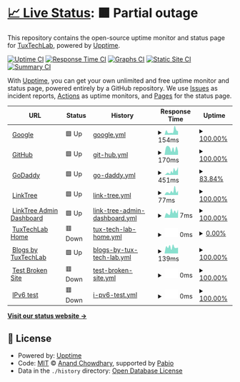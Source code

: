 # [📈 Live Status](https://TuxTechLab.github.io/up): <!--live status--> **🟧 Partial outage**

This repository contains the open-source uptime monitor and status page for [TuxTechLab](https://TuxTechLab.github.io/up), powered by [Upptime](https://github.com/upptime/upptime).

[![Uptime CI](https://github.com/TuxTechLab/up/workflows/Uptime%20CI/badge.svg)](https://github.com/TuxTechLab/up/actions?query=workflow%3A%22Uptime+CI%22)
[![Response Time CI](https://github.com/TuxTechLab/up/workflows/Response%20Time%20CI/badge.svg)](https://github.com/TuxTechLab/up/actions?query=workflow%3A%22Response+Time+CI%22)
[![Graphs CI](https://github.com/TuxTechLab/up/workflows/Graphs%20CI/badge.svg)](https://github.com/TuxTechLab/up/actions?query=workflow%3A%22Graphs+CI%22)
[![Static Site CI](https://github.com/TuxTechLab/up/workflows/Static%20Site%20CI/badge.svg)](https://github.com/TuxTechLab/up/actions?query=workflow%3A%22Static+Site+CI%22)
[![Summary CI](https://github.com/TuxTechLab/up/workflows/Summary%20CI/badge.svg)](https://github.com/TuxTechLab/up/actions?query=workflow%3A%22Summary+CI%22)

With [Upptime](https://upptime.js.org), you can get your own unlimited and free uptime monitor and status page, powered entirely by a GitHub repository. We use [Issues](https://github.com/TuxTechLab/up/issues) as incident reports, [Actions](https://github.com/TuxTechLab/up/actions) as uptime monitors, and [Pages](https://TuxTechLab.github.io/up) for the status page.

<!--start: status pages-->
<!-- This summary is generated by Upptime (https://github.com/upptime/upptime) -->
<!-- Do not edit this manually, your changes will be overwritten -->
<!-- prettier-ignore -->
| URL | Status | History | Response Time | Uptime |
| --- | ------ | ------- | ------------- | ------ |
| <img alt="" src="https://icons.duckduckgo.com/ip3/www.google.com.ico" height="13"> [Google](https://www.google.com) | 🟩 Up | [google.yml](https://github.com/TuxTechLab/up/commits/HEAD/history/google.yml) | <details><summary><img alt="Response time graph" src="./graphs/google/response-time-week.png" height="20"> 154ms</summary><br><a href="https://up.tuxtechlab.com/history/google"><img alt="Response time 117" src="https://img.shields.io/endpoint?url=https%3A%2F%2Fraw.githubusercontent.com%2FTuxTechLab%2Fup%2FHEAD%2Fapi%2Fgoogle%2Fresponse-time.json"></a><br><a href="https://up.tuxtechlab.com/history/google"><img alt="24-hour response time 155" src="https://img.shields.io/endpoint?url=https%3A%2F%2Fraw.githubusercontent.com%2FTuxTechLab%2Fup%2FHEAD%2Fapi%2Fgoogle%2Fresponse-time-day.json"></a><br><a href="https://up.tuxtechlab.com/history/google"><img alt="7-day response time 154" src="https://img.shields.io/endpoint?url=https%3A%2F%2Fraw.githubusercontent.com%2FTuxTechLab%2Fup%2FHEAD%2Fapi%2Fgoogle%2Fresponse-time-week.json"></a><br><a href="https://up.tuxtechlab.com/history/google"><img alt="30-day response time 117" src="https://img.shields.io/endpoint?url=https%3A%2F%2Fraw.githubusercontent.com%2FTuxTechLab%2Fup%2FHEAD%2Fapi%2Fgoogle%2Fresponse-time-month.json"></a><br><a href="https://up.tuxtechlab.com/history/google"><img alt="1-year response time 117" src="https://img.shields.io/endpoint?url=https%3A%2F%2Fraw.githubusercontent.com%2FTuxTechLab%2Fup%2FHEAD%2Fapi%2Fgoogle%2Fresponse-time-year.json"></a></details> | <details><summary><a href="https://up.tuxtechlab.com/history/google">100.00%</a></summary><a href="https://up.tuxtechlab.com/history/google"><img alt="All-time uptime 100.00%" src="https://img.shields.io/endpoint?url=https%3A%2F%2Fraw.githubusercontent.com%2FTuxTechLab%2Fup%2FHEAD%2Fapi%2Fgoogle%2Fuptime.json"></a><br><a href="https://up.tuxtechlab.com/history/google"><img alt="24-hour uptime 100.00%" src="https://img.shields.io/endpoint?url=https%3A%2F%2Fraw.githubusercontent.com%2FTuxTechLab%2Fup%2FHEAD%2Fapi%2Fgoogle%2Fuptime-day.json"></a><br><a href="https://up.tuxtechlab.com/history/google"><img alt="7-day uptime 100.00%" src="https://img.shields.io/endpoint?url=https%3A%2F%2Fraw.githubusercontent.com%2FTuxTechLab%2Fup%2FHEAD%2Fapi%2Fgoogle%2Fuptime-week.json"></a><br><a href="https://up.tuxtechlab.com/history/google"><img alt="30-day uptime 100.00%" src="https://img.shields.io/endpoint?url=https%3A%2F%2Fraw.githubusercontent.com%2FTuxTechLab%2Fup%2FHEAD%2Fapi%2Fgoogle%2Fuptime-month.json"></a><br><a href="https://up.tuxtechlab.com/history/google"><img alt="1-year uptime 100.00%" src="https://img.shields.io/endpoint?url=https%3A%2F%2Fraw.githubusercontent.com%2FTuxTechLab%2Fup%2FHEAD%2Fapi%2Fgoogle%2Fuptime-year.json"></a></details>
| <img alt="" src="https://icons.duckduckgo.com/ip3/www.github.com.ico" height="13"> [GitHub](https://www.github.com) | 🟩 Up | [git-hub.yml](https://github.com/TuxTechLab/up/commits/HEAD/history/git-hub.yml) | <details><summary><img alt="Response time graph" src="./graphs/git-hub/response-time-week.png" height="20"> 170ms</summary><br><a href="https://up.tuxtechlab.com/history/git-hub"><img alt="Response time 242" src="https://img.shields.io/endpoint?url=https%3A%2F%2Fraw.githubusercontent.com%2FTuxTechLab%2Fup%2FHEAD%2Fapi%2Fgit-hub%2Fresponse-time.json"></a><br><a href="https://up.tuxtechlab.com/history/git-hub"><img alt="24-hour response time 96" src="https://img.shields.io/endpoint?url=https%3A%2F%2Fraw.githubusercontent.com%2FTuxTechLab%2Fup%2FHEAD%2Fapi%2Fgit-hub%2Fresponse-time-day.json"></a><br><a href="https://up.tuxtechlab.com/history/git-hub"><img alt="7-day response time 170" src="https://img.shields.io/endpoint?url=https%3A%2F%2Fraw.githubusercontent.com%2FTuxTechLab%2Fup%2FHEAD%2Fapi%2Fgit-hub%2Fresponse-time-week.json"></a><br><a href="https://up.tuxtechlab.com/history/git-hub"><img alt="30-day response time 242" src="https://img.shields.io/endpoint?url=https%3A%2F%2Fraw.githubusercontent.com%2FTuxTechLab%2Fup%2FHEAD%2Fapi%2Fgit-hub%2Fresponse-time-month.json"></a><br><a href="https://up.tuxtechlab.com/history/git-hub"><img alt="1-year response time 242" src="https://img.shields.io/endpoint?url=https%3A%2F%2Fraw.githubusercontent.com%2FTuxTechLab%2Fup%2FHEAD%2Fapi%2Fgit-hub%2Fresponse-time-year.json"></a></details> | <details><summary><a href="https://up.tuxtechlab.com/history/git-hub">100.00%</a></summary><a href="https://up.tuxtechlab.com/history/git-hub"><img alt="All-time uptime 100.00%" src="https://img.shields.io/endpoint?url=https%3A%2F%2Fraw.githubusercontent.com%2FTuxTechLab%2Fup%2FHEAD%2Fapi%2Fgit-hub%2Fuptime.json"></a><br><a href="https://up.tuxtechlab.com/history/git-hub"><img alt="24-hour uptime 100.00%" src="https://img.shields.io/endpoint?url=https%3A%2F%2Fraw.githubusercontent.com%2FTuxTechLab%2Fup%2FHEAD%2Fapi%2Fgit-hub%2Fuptime-day.json"></a><br><a href="https://up.tuxtechlab.com/history/git-hub"><img alt="7-day uptime 100.00%" src="https://img.shields.io/endpoint?url=https%3A%2F%2Fraw.githubusercontent.com%2FTuxTechLab%2Fup%2FHEAD%2Fapi%2Fgit-hub%2Fuptime-week.json"></a><br><a href="https://up.tuxtechlab.com/history/git-hub"><img alt="30-day uptime 100.00%" src="https://img.shields.io/endpoint?url=https%3A%2F%2Fraw.githubusercontent.com%2FTuxTechLab%2Fup%2FHEAD%2Fapi%2Fgit-hub%2Fuptime-month.json"></a><br><a href="https://up.tuxtechlab.com/history/git-hub"><img alt="1-year uptime 100.00%" src="https://img.shields.io/endpoint?url=https%3A%2F%2Fraw.githubusercontent.com%2FTuxTechLab%2Fup%2FHEAD%2Fapi%2Fgit-hub%2Fuptime-year.json"></a></details>
| <img alt="" src="https://icons.duckduckgo.com/ip3/www.godaddy.com.ico" height="13"> [GoDaddy](https://www.godaddy.com/en-in) | 🟩 Up | [go-daddy.yml](https://github.com/TuxTechLab/up/commits/HEAD/history/go-daddy.yml) | <details><summary><img alt="Response time graph" src="./graphs/go-daddy/response-time-week.png" height="20"> 451ms</summary><br><a href="https://up.tuxtechlab.com/history/go-daddy"><img alt="Response time 530" src="https://img.shields.io/endpoint?url=https%3A%2F%2Fraw.githubusercontent.com%2FTuxTechLab%2Fup%2FHEAD%2Fapi%2Fgo-daddy%2Fresponse-time.json"></a><br><a href="https://up.tuxtechlab.com/history/go-daddy"><img alt="24-hour response time 1030" src="https://img.shields.io/endpoint?url=https%3A%2F%2Fraw.githubusercontent.com%2FTuxTechLab%2Fup%2FHEAD%2Fapi%2Fgo-daddy%2Fresponse-time-day.json"></a><br><a href="https://up.tuxtechlab.com/history/go-daddy"><img alt="7-day response time 451" src="https://img.shields.io/endpoint?url=https%3A%2F%2Fraw.githubusercontent.com%2FTuxTechLab%2Fup%2FHEAD%2Fapi%2Fgo-daddy%2Fresponse-time-week.json"></a><br><a href="https://up.tuxtechlab.com/history/go-daddy"><img alt="30-day response time 530" src="https://img.shields.io/endpoint?url=https%3A%2F%2Fraw.githubusercontent.com%2FTuxTechLab%2Fup%2FHEAD%2Fapi%2Fgo-daddy%2Fresponse-time-month.json"></a><br><a href="https://up.tuxtechlab.com/history/go-daddy"><img alt="1-year response time 530" src="https://img.shields.io/endpoint?url=https%3A%2F%2Fraw.githubusercontent.com%2FTuxTechLab%2Fup%2FHEAD%2Fapi%2Fgo-daddy%2Fresponse-time-year.json"></a></details> | <details><summary><a href="https://up.tuxtechlab.com/history/go-daddy">83.84%</a></summary><a href="https://up.tuxtechlab.com/history/go-daddy"><img alt="All-time uptime 93.01%" src="https://img.shields.io/endpoint?url=https%3A%2F%2Fraw.githubusercontent.com%2FTuxTechLab%2Fup%2FHEAD%2Fapi%2Fgo-daddy%2Fuptime.json"></a><br><a href="https://up.tuxtechlab.com/history/go-daddy"><img alt="24-hour uptime 100.00%" src="https://img.shields.io/endpoint?url=https%3A%2F%2Fraw.githubusercontent.com%2FTuxTechLab%2Fup%2FHEAD%2Fapi%2Fgo-daddy%2Fuptime-day.json"></a><br><a href="https://up.tuxtechlab.com/history/go-daddy"><img alt="7-day uptime 83.84%" src="https://img.shields.io/endpoint?url=https%3A%2F%2Fraw.githubusercontent.com%2FTuxTechLab%2Fup%2FHEAD%2Fapi%2Fgo-daddy%2Fuptime-week.json"></a><br><a href="https://up.tuxtechlab.com/history/go-daddy"><img alt="30-day uptime 93.01%" src="https://img.shields.io/endpoint?url=https%3A%2F%2Fraw.githubusercontent.com%2FTuxTechLab%2Fup%2FHEAD%2Fapi%2Fgo-daddy%2Fuptime-month.json"></a><br><a href="https://up.tuxtechlab.com/history/go-daddy"><img alt="1-year uptime 93.01%" src="https://img.shields.io/endpoint?url=https%3A%2F%2Fraw.githubusercontent.com%2FTuxTechLab%2Fup%2FHEAD%2Fapi%2Fgo-daddy%2Fuptime-year.json"></a></details>
| <img alt="" src="https://icons.duckduckgo.com/ip3/linktr.ee.ico" height="13"> [LinkTree](https://linktr.ee) | 🟩 Up | [link-tree.yml](https://github.com/TuxTechLab/up/commits/HEAD/history/link-tree.yml) | <details><summary><img alt="Response time graph" src="./graphs/link-tree/response-time-week.png" height="20"> 77ms</summary><br><a href="https://up.tuxtechlab.com/history/link-tree"><img alt="Response time 188" src="https://img.shields.io/endpoint?url=https%3A%2F%2Fraw.githubusercontent.com%2FTuxTechLab%2Fup%2FHEAD%2Fapi%2Flink-tree%2Fresponse-time.json"></a><br><a href="https://up.tuxtechlab.com/history/link-tree"><img alt="24-hour response time 92" src="https://img.shields.io/endpoint?url=https%3A%2F%2Fraw.githubusercontent.com%2FTuxTechLab%2Fup%2FHEAD%2Fapi%2Flink-tree%2Fresponse-time-day.json"></a><br><a href="https://up.tuxtechlab.com/history/link-tree"><img alt="7-day response time 77" src="https://img.shields.io/endpoint?url=https%3A%2F%2Fraw.githubusercontent.com%2FTuxTechLab%2Fup%2FHEAD%2Fapi%2Flink-tree%2Fresponse-time-week.json"></a><br><a href="https://up.tuxtechlab.com/history/link-tree"><img alt="30-day response time 188" src="https://img.shields.io/endpoint?url=https%3A%2F%2Fraw.githubusercontent.com%2FTuxTechLab%2Fup%2FHEAD%2Fapi%2Flink-tree%2Fresponse-time-month.json"></a><br><a href="https://up.tuxtechlab.com/history/link-tree"><img alt="1-year response time 188" src="https://img.shields.io/endpoint?url=https%3A%2F%2Fraw.githubusercontent.com%2FTuxTechLab%2Fup%2FHEAD%2Fapi%2Flink-tree%2Fresponse-time-year.json"></a></details> | <details><summary><a href="https://up.tuxtechlab.com/history/link-tree">100.00%</a></summary><a href="https://up.tuxtechlab.com/history/link-tree"><img alt="All-time uptime 100.00%" src="https://img.shields.io/endpoint?url=https%3A%2F%2Fraw.githubusercontent.com%2FTuxTechLab%2Fup%2FHEAD%2Fapi%2Flink-tree%2Fuptime.json"></a><br><a href="https://up.tuxtechlab.com/history/link-tree"><img alt="24-hour uptime 100.00%" src="https://img.shields.io/endpoint?url=https%3A%2F%2Fraw.githubusercontent.com%2FTuxTechLab%2Fup%2FHEAD%2Fapi%2Flink-tree%2Fuptime-day.json"></a><br><a href="https://up.tuxtechlab.com/history/link-tree"><img alt="7-day uptime 100.00%" src="https://img.shields.io/endpoint?url=https%3A%2F%2Fraw.githubusercontent.com%2FTuxTechLab%2Fup%2FHEAD%2Fapi%2Flink-tree%2Fuptime-week.json"></a><br><a href="https://up.tuxtechlab.com/history/link-tree"><img alt="30-day uptime 100.00%" src="https://img.shields.io/endpoint?url=https%3A%2F%2Fraw.githubusercontent.com%2FTuxTechLab%2Fup%2FHEAD%2Fapi%2Flink-tree%2Fuptime-month.json"></a><br><a href="https://up.tuxtechlab.com/history/link-tree"><img alt="1-year uptime 100.00%" src="https://img.shields.io/endpoint?url=https%3A%2F%2Fraw.githubusercontent.com%2FTuxTechLab%2Fup%2FHEAD%2Fapi%2Flink-tree%2Fuptime-year.json"></a></details>
| <img alt="" src="https://icons.duckduckgo.com/ip3/linktr.ee.ico" height="13"> [LinkTree Admin Dashboard](https://linktr.ee/arindamtanti) | 🟩 Up | [link-tree-admin-dashboard.yml](https://github.com/TuxTechLab/up/commits/HEAD/history/link-tree-admin-dashboard.yml) | <details><summary><img alt="Response time graph" src="./graphs/link-tree-admin-dashboard/response-time-week.png" height="20"> 7ms</summary><br><a href="https://up.tuxtechlab.com/history/link-tree-admin-dashboard"><img alt="Response time 40" src="https://img.shields.io/endpoint?url=https%3A%2F%2Fraw.githubusercontent.com%2FTuxTechLab%2Fup%2FHEAD%2Fapi%2Flink-tree-admin-dashboard%2Fresponse-time.json"></a><br><a href="https://up.tuxtechlab.com/history/link-tree-admin-dashboard"><img alt="24-hour response time 10" src="https://img.shields.io/endpoint?url=https%3A%2F%2Fraw.githubusercontent.com%2FTuxTechLab%2Fup%2FHEAD%2Fapi%2Flink-tree-admin-dashboard%2Fresponse-time-day.json"></a><br><a href="https://up.tuxtechlab.com/history/link-tree-admin-dashboard"><img alt="7-day response time 7" src="https://img.shields.io/endpoint?url=https%3A%2F%2Fraw.githubusercontent.com%2FTuxTechLab%2Fup%2FHEAD%2Fapi%2Flink-tree-admin-dashboard%2Fresponse-time-week.json"></a><br><a href="https://up.tuxtechlab.com/history/link-tree-admin-dashboard"><img alt="30-day response time 40" src="https://img.shields.io/endpoint?url=https%3A%2F%2Fraw.githubusercontent.com%2FTuxTechLab%2Fup%2FHEAD%2Fapi%2Flink-tree-admin-dashboard%2Fresponse-time-month.json"></a><br><a href="https://up.tuxtechlab.com/history/link-tree-admin-dashboard"><img alt="1-year response time 40" src="https://img.shields.io/endpoint?url=https%3A%2F%2Fraw.githubusercontent.com%2FTuxTechLab%2Fup%2FHEAD%2Fapi%2Flink-tree-admin-dashboard%2Fresponse-time-year.json"></a></details> | <details><summary><a href="https://up.tuxtechlab.com/history/link-tree-admin-dashboard">100.00%</a></summary><a href="https://up.tuxtechlab.com/history/link-tree-admin-dashboard"><img alt="All-time uptime 100.00%" src="https://img.shields.io/endpoint?url=https%3A%2F%2Fraw.githubusercontent.com%2FTuxTechLab%2Fup%2FHEAD%2Fapi%2Flink-tree-admin-dashboard%2Fuptime.json"></a><br><a href="https://up.tuxtechlab.com/history/link-tree-admin-dashboard"><img alt="24-hour uptime 100.00%" src="https://img.shields.io/endpoint?url=https%3A%2F%2Fraw.githubusercontent.com%2FTuxTechLab%2Fup%2FHEAD%2Fapi%2Flink-tree-admin-dashboard%2Fuptime-day.json"></a><br><a href="https://up.tuxtechlab.com/history/link-tree-admin-dashboard"><img alt="7-day uptime 100.00%" src="https://img.shields.io/endpoint?url=https%3A%2F%2Fraw.githubusercontent.com%2FTuxTechLab%2Fup%2FHEAD%2Fapi%2Flink-tree-admin-dashboard%2Fuptime-week.json"></a><br><a href="https://up.tuxtechlab.com/history/link-tree-admin-dashboard"><img alt="30-day uptime 100.00%" src="https://img.shields.io/endpoint?url=https%3A%2F%2Fraw.githubusercontent.com%2FTuxTechLab%2Fup%2FHEAD%2Fapi%2Flink-tree-admin-dashboard%2Fuptime-month.json"></a><br><a href="https://up.tuxtechlab.com/history/link-tree-admin-dashboard"><img alt="1-year uptime 100.00%" src="https://img.shields.io/endpoint?url=https%3A%2F%2Fraw.githubusercontent.com%2FTuxTechLab%2Fup%2FHEAD%2Fapi%2Flink-tree-admin-dashboard%2Fuptime-year.json"></a></details>
| <img alt="" src="https://icons.duckduckgo.com/ip3/www.tuxtechlab.com.ico" height="13"> [TuxTechLab Home](https://www.TuxTechLab.com) | 🟥 Down | [tux-tech-lab-home.yml](https://github.com/TuxTechLab/up/commits/HEAD/history/tux-tech-lab-home.yml) | <details><summary><img alt="Response time graph" src="./graphs/tux-tech-lab-home/response-time-week.png" height="20"> 0ms</summary><br><a href="https://up.tuxtechlab.com/history/tux-tech-lab-home"><img alt="Response time 0" src="https://img.shields.io/endpoint?url=https%3A%2F%2Fraw.githubusercontent.com%2FTuxTechLab%2Fup%2FHEAD%2Fapi%2Ftux-tech-lab-home%2Fresponse-time.json"></a><br><a href="https://up.tuxtechlab.com/history/tux-tech-lab-home"><img alt="24-hour response time 0" src="https://img.shields.io/endpoint?url=https%3A%2F%2Fraw.githubusercontent.com%2FTuxTechLab%2Fup%2FHEAD%2Fapi%2Ftux-tech-lab-home%2Fresponse-time-day.json"></a><br><a href="https://up.tuxtechlab.com/history/tux-tech-lab-home"><img alt="7-day response time 0" src="https://img.shields.io/endpoint?url=https%3A%2F%2Fraw.githubusercontent.com%2FTuxTechLab%2Fup%2FHEAD%2Fapi%2Ftux-tech-lab-home%2Fresponse-time-week.json"></a><br><a href="https://up.tuxtechlab.com/history/tux-tech-lab-home"><img alt="30-day response time 0" src="https://img.shields.io/endpoint?url=https%3A%2F%2Fraw.githubusercontent.com%2FTuxTechLab%2Fup%2FHEAD%2Fapi%2Ftux-tech-lab-home%2Fresponse-time-month.json"></a><br><a href="https://up.tuxtechlab.com/history/tux-tech-lab-home"><img alt="1-year response time 0" src="https://img.shields.io/endpoint?url=https%3A%2F%2Fraw.githubusercontent.com%2FTuxTechLab%2Fup%2FHEAD%2Fapi%2Ftux-tech-lab-home%2Fresponse-time-year.json"></a></details> | <details><summary><a href="https://up.tuxtechlab.com/history/tux-tech-lab-home">0.00%</a></summary><a href="https://up.tuxtechlab.com/history/tux-tech-lab-home"><img alt="All-time uptime 0.00%" src="https://img.shields.io/endpoint?url=https%3A%2F%2Fraw.githubusercontent.com%2FTuxTechLab%2Fup%2FHEAD%2Fapi%2Ftux-tech-lab-home%2Fuptime.json"></a><br><a href="https://up.tuxtechlab.com/history/tux-tech-lab-home"><img alt="24-hour uptime 0.00%" src="https://img.shields.io/endpoint?url=https%3A%2F%2Fraw.githubusercontent.com%2FTuxTechLab%2Fup%2FHEAD%2Fapi%2Ftux-tech-lab-home%2Fuptime-day.json"></a><br><a href="https://up.tuxtechlab.com/history/tux-tech-lab-home"><img alt="7-day uptime 0.00%" src="https://img.shields.io/endpoint?url=https%3A%2F%2Fraw.githubusercontent.com%2FTuxTechLab%2Fup%2FHEAD%2Fapi%2Ftux-tech-lab-home%2Fuptime-week.json"></a><br><a href="https://up.tuxtechlab.com/history/tux-tech-lab-home"><img alt="30-day uptime 0.00%" src="https://img.shields.io/endpoint?url=https%3A%2F%2Fraw.githubusercontent.com%2FTuxTechLab%2Fup%2FHEAD%2Fapi%2Ftux-tech-lab-home%2Fuptime-month.json"></a><br><a href="https://up.tuxtechlab.com/history/tux-tech-lab-home"><img alt="1-year uptime 0.00%" src="https://img.shields.io/endpoint?url=https%3A%2F%2Fraw.githubusercontent.com%2FTuxTechLab%2Fup%2FHEAD%2Fapi%2Ftux-tech-lab-home%2Fuptime-year.json"></a></details>
| <img alt="" src="https://icons.duckduckgo.com/ip3/blogs.tuxtechlab.com.ico" height="13"> [Blogs by TuxTechLab](https://blogs.tuxtechlab.com) | 🟩 Up | [blogs-by-tux-tech-lab.yml](https://github.com/TuxTechLab/up/commits/HEAD/history/blogs-by-tux-tech-lab.yml) | <details><summary><img alt="Response time graph" src="./graphs/blogs-by-tux-tech-lab/response-time-week.png" height="20"> 139ms</summary><br><a href="https://up.tuxtechlab.com/history/blogs-by-tux-tech-lab"><img alt="Response time 136" src="https://img.shields.io/endpoint?url=https%3A%2F%2Fraw.githubusercontent.com%2FTuxTechLab%2Fup%2FHEAD%2Fapi%2Fblogs-by-tux-tech-lab%2Fresponse-time.json"></a><br><a href="https://up.tuxtechlab.com/history/blogs-by-tux-tech-lab"><img alt="24-hour response time 128" src="https://img.shields.io/endpoint?url=https%3A%2F%2Fraw.githubusercontent.com%2FTuxTechLab%2Fup%2FHEAD%2Fapi%2Fblogs-by-tux-tech-lab%2Fresponse-time-day.json"></a><br><a href="https://up.tuxtechlab.com/history/blogs-by-tux-tech-lab"><img alt="7-day response time 139" src="https://img.shields.io/endpoint?url=https%3A%2F%2Fraw.githubusercontent.com%2FTuxTechLab%2Fup%2FHEAD%2Fapi%2Fblogs-by-tux-tech-lab%2Fresponse-time-week.json"></a><br><a href="https://up.tuxtechlab.com/history/blogs-by-tux-tech-lab"><img alt="30-day response time 136" src="https://img.shields.io/endpoint?url=https%3A%2F%2Fraw.githubusercontent.com%2FTuxTechLab%2Fup%2FHEAD%2Fapi%2Fblogs-by-tux-tech-lab%2Fresponse-time-month.json"></a><br><a href="https://up.tuxtechlab.com/history/blogs-by-tux-tech-lab"><img alt="1-year response time 136" src="https://img.shields.io/endpoint?url=https%3A%2F%2Fraw.githubusercontent.com%2FTuxTechLab%2Fup%2FHEAD%2Fapi%2Fblogs-by-tux-tech-lab%2Fresponse-time-year.json"></a></details> | <details><summary><a href="https://up.tuxtechlab.com/history/blogs-by-tux-tech-lab">100.00%</a></summary><a href="https://up.tuxtechlab.com/history/blogs-by-tux-tech-lab"><img alt="All-time uptime 100.00%" src="https://img.shields.io/endpoint?url=https%3A%2F%2Fraw.githubusercontent.com%2FTuxTechLab%2Fup%2FHEAD%2Fapi%2Fblogs-by-tux-tech-lab%2Fuptime.json"></a><br><a href="https://up.tuxtechlab.com/history/blogs-by-tux-tech-lab"><img alt="24-hour uptime 100.00%" src="https://img.shields.io/endpoint?url=https%3A%2F%2Fraw.githubusercontent.com%2FTuxTechLab%2Fup%2FHEAD%2Fapi%2Fblogs-by-tux-tech-lab%2Fuptime-day.json"></a><br><a href="https://up.tuxtechlab.com/history/blogs-by-tux-tech-lab"><img alt="7-day uptime 100.00%" src="https://img.shields.io/endpoint?url=https%3A%2F%2Fraw.githubusercontent.com%2FTuxTechLab%2Fup%2FHEAD%2Fapi%2Fblogs-by-tux-tech-lab%2Fuptime-week.json"></a><br><a href="https://up.tuxtechlab.com/history/blogs-by-tux-tech-lab"><img alt="30-day uptime 100.00%" src="https://img.shields.io/endpoint?url=https%3A%2F%2Fraw.githubusercontent.com%2FTuxTechLab%2Fup%2FHEAD%2Fapi%2Fblogs-by-tux-tech-lab%2Fuptime-month.json"></a><br><a href="https://up.tuxtechlab.com/history/blogs-by-tux-tech-lab"><img alt="1-year uptime 100.00%" src="https://img.shields.io/endpoint?url=https%3A%2F%2Fraw.githubusercontent.com%2FTuxTechLab%2Fup%2FHEAD%2Fapi%2Fblogs-by-tux-tech-lab%2Fuptime-year.json"></a></details>
| <img alt="" src="https://icons.duckduckgo.com/ip3/thissitedoesnotexist.koj.co.ico" height="13"> [Test Broken Site](https://thissitedoesnotexist.koj.co) | 🟥 Down | [test-broken-site.yml](https://github.com/TuxTechLab/up/commits/HEAD/history/test-broken-site.yml) | <details><summary><img alt="Response time graph" src="./graphs/test-broken-site/response-time-week.png" height="20"> 0ms</summary><br><a href="https://up.tuxtechlab.com/history/test-broken-site"><img alt="Response time 0" src="https://img.shields.io/endpoint?url=https%3A%2F%2Fraw.githubusercontent.com%2FTuxTechLab%2Fup%2FHEAD%2Fapi%2Ftest-broken-site%2Fresponse-time.json"></a><br><a href="https://up.tuxtechlab.com/history/test-broken-site"><img alt="24-hour response time 0" src="https://img.shields.io/endpoint?url=https%3A%2F%2Fraw.githubusercontent.com%2FTuxTechLab%2Fup%2FHEAD%2Fapi%2Ftest-broken-site%2Fresponse-time-day.json"></a><br><a href="https://up.tuxtechlab.com/history/test-broken-site"><img alt="7-day response time 0" src="https://img.shields.io/endpoint?url=https%3A%2F%2Fraw.githubusercontent.com%2FTuxTechLab%2Fup%2FHEAD%2Fapi%2Ftest-broken-site%2Fresponse-time-week.json"></a><br><a href="https://up.tuxtechlab.com/history/test-broken-site"><img alt="30-day response time 0" src="https://img.shields.io/endpoint?url=https%3A%2F%2Fraw.githubusercontent.com%2FTuxTechLab%2Fup%2FHEAD%2Fapi%2Ftest-broken-site%2Fresponse-time-month.json"></a><br><a href="https://up.tuxtechlab.com/history/test-broken-site"><img alt="1-year response time 0" src="https://img.shields.io/endpoint?url=https%3A%2F%2Fraw.githubusercontent.com%2FTuxTechLab%2Fup%2FHEAD%2Fapi%2Ftest-broken-site%2Fresponse-time-year.json"></a></details> | <details><summary><a href="https://up.tuxtechlab.com/history/test-broken-site">100.00%</a></summary><a href="https://up.tuxtechlab.com/history/test-broken-site"><img alt="All-time uptime 100.00%" src="https://img.shields.io/endpoint?url=https%3A%2F%2Fraw.githubusercontent.com%2FTuxTechLab%2Fup%2FHEAD%2Fapi%2Ftest-broken-site%2Fuptime.json"></a><br><a href="https://up.tuxtechlab.com/history/test-broken-site"><img alt="24-hour uptime 100.00%" src="https://img.shields.io/endpoint?url=https%3A%2F%2Fraw.githubusercontent.com%2FTuxTechLab%2Fup%2FHEAD%2Fapi%2Ftest-broken-site%2Fuptime-day.json"></a><br><a href="https://up.tuxtechlab.com/history/test-broken-site"><img alt="7-day uptime 100.00%" src="https://img.shields.io/endpoint?url=https%3A%2F%2Fraw.githubusercontent.com%2FTuxTechLab%2Fup%2FHEAD%2Fapi%2Ftest-broken-site%2Fuptime-week.json"></a><br><a href="https://up.tuxtechlab.com/history/test-broken-site"><img alt="30-day uptime 100.00%" src="https://img.shields.io/endpoint?url=https%3A%2F%2Fraw.githubusercontent.com%2FTuxTechLab%2Fup%2FHEAD%2Fapi%2Ftest-broken-site%2Fuptime-month.json"></a><br><a href="https://up.tuxtechlab.com/history/test-broken-site"><img alt="1-year uptime 100.00%" src="https://img.shields.io/endpoint?url=https%3A%2F%2Fraw.githubusercontent.com%2FTuxTechLab%2Fup%2FHEAD%2Fapi%2Ftest-broken-site%2Fuptime-year.json"></a></details>
| <img alt="" src="https://icons.duckduckgo.com/ip3/null.ico" height="13"> [IPv6 test](forwardemail.net) | 🟥 Down | [i-pv6-test.yml](https://github.com/TuxTechLab/up/commits/HEAD/history/i-pv6-test.yml) | <details><summary><img alt="Response time graph" src="./graphs/i-pv6-test/response-time-week.png" height="20"> 0ms</summary><br><a href="https://up.tuxtechlab.com/history/i-pv6-test"><img alt="Response time 0" src="https://img.shields.io/endpoint?url=https%3A%2F%2Fraw.githubusercontent.com%2FTuxTechLab%2Fup%2FHEAD%2Fapi%2Fi-pv6-test%2Fresponse-time.json"></a><br><a href="https://up.tuxtechlab.com/history/i-pv6-test"><img alt="24-hour response time 0" src="https://img.shields.io/endpoint?url=https%3A%2F%2Fraw.githubusercontent.com%2FTuxTechLab%2Fup%2FHEAD%2Fapi%2Fi-pv6-test%2Fresponse-time-day.json"></a><br><a href="https://up.tuxtechlab.com/history/i-pv6-test"><img alt="7-day response time 0" src="https://img.shields.io/endpoint?url=https%3A%2F%2Fraw.githubusercontent.com%2FTuxTechLab%2Fup%2FHEAD%2Fapi%2Fi-pv6-test%2Fresponse-time-week.json"></a><br><a href="https://up.tuxtechlab.com/history/i-pv6-test"><img alt="30-day response time 0" src="https://img.shields.io/endpoint?url=https%3A%2F%2Fraw.githubusercontent.com%2FTuxTechLab%2Fup%2FHEAD%2Fapi%2Fi-pv6-test%2Fresponse-time-month.json"></a><br><a href="https://up.tuxtechlab.com/history/i-pv6-test"><img alt="1-year response time 0" src="https://img.shields.io/endpoint?url=https%3A%2F%2Fraw.githubusercontent.com%2FTuxTechLab%2Fup%2FHEAD%2Fapi%2Fi-pv6-test%2Fresponse-time-year.json"></a></details> | <details><summary><a href="https://up.tuxtechlab.com/history/i-pv6-test">100.00%</a></summary><a href="https://up.tuxtechlab.com/history/i-pv6-test"><img alt="All-time uptime 100.00%" src="https://img.shields.io/endpoint?url=https%3A%2F%2Fraw.githubusercontent.com%2FTuxTechLab%2Fup%2FHEAD%2Fapi%2Fi-pv6-test%2Fuptime.json"></a><br><a href="https://up.tuxtechlab.com/history/i-pv6-test"><img alt="24-hour uptime 100.00%" src="https://img.shields.io/endpoint?url=https%3A%2F%2Fraw.githubusercontent.com%2FTuxTechLab%2Fup%2FHEAD%2Fapi%2Fi-pv6-test%2Fuptime-day.json"></a><br><a href="https://up.tuxtechlab.com/history/i-pv6-test"><img alt="7-day uptime 100.00%" src="https://img.shields.io/endpoint?url=https%3A%2F%2Fraw.githubusercontent.com%2FTuxTechLab%2Fup%2FHEAD%2Fapi%2Fi-pv6-test%2Fuptime-week.json"></a><br><a href="https://up.tuxtechlab.com/history/i-pv6-test"><img alt="30-day uptime 100.00%" src="https://img.shields.io/endpoint?url=https%3A%2F%2Fraw.githubusercontent.com%2FTuxTechLab%2Fup%2FHEAD%2Fapi%2Fi-pv6-test%2Fuptime-month.json"></a><br><a href="https://up.tuxtechlab.com/history/i-pv6-test"><img alt="1-year uptime 100.00%" src="https://img.shields.io/endpoint?url=https%3A%2F%2Fraw.githubusercontent.com%2FTuxTechLab%2Fup%2FHEAD%2Fapi%2Fi-pv6-test%2Fuptime-year.json"></a></details>

<!--end: status pages-->

[**Visit our status website →**](https://TuxTechLab.github.io/up)

## 📄 License

- Powered by: [Upptime](https://github.com/upptime/upptime)
- Code: [MIT](./LICENSE) © [Anand Chowdhary](https://anandchowdhary.com), supported by [Pabio](https://pabio.com)
- Data in the `./history` directory: [Open Database License](https://opendatacommons.org/licenses/odbl/1-0/)
